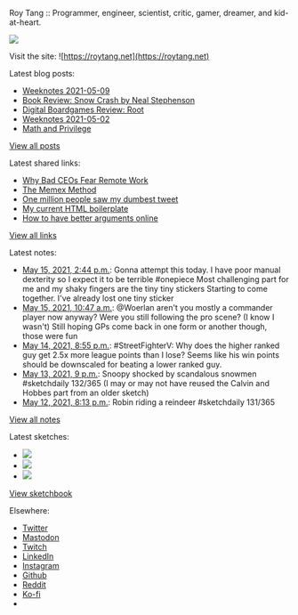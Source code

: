 Roy Tang :: Programmer, engineer, scientist, critic, gamer, dreamer, and kid-at-heart.

![](https://roytang.net/static/img/profile.jpg)

Visit the site: ![https://roytang.net](https://roytang.net)

Latest blog posts:

- [Weeknotes 2021-05-09](https://roytang.net/2021/05/weeknotes-2021-05-09/)
- [Book Review: Snow Crash by Neal Stephenson](https://roytang.net/2021/05/snow-crash/)
- [Digital Boardgames Review: Root](https://roytang.net/2021/05/root/)
- [Weeknotes 2021-05-02](https://roytang.net/2021/05/weeknotes-2021-05-02/)
- [Math and Privilege](https://roytang.net/2021/04/math-privilege/)

[View all posts](https://roytang.net/blog)

Latest shared links:

- [Why Bad CEOs Fear Remote Work](https://roytang.net/2021/05/why-bad-ceos-fear-remote-work/)
- [The Memex Method](https://roytang.net/2021/05/the-memex-method/)
- [One million people saw my dumbest tweet](https://roytang.net/2021/05/one-million-people-saw-my-dumbest-tweet/)
- [My current HTML boilerplate](https://roytang.net/2021/05/my-current-html-boilerplate/)
- [How to have better arguments online](https://roytang.net/2021/04/how-to-have-better-arguments-online/)

[View all links](https://roytang.net/links)

Latest notes:

- [May 15, 2021, 2:44 p.m.](https://roytang.net/2021/05/1393457163608018947/): Gonna attempt this today. I have poor manual dexterity so I expect it to be terrible #onepiece Most challenging part for me and my shaky fingers are the tiny tiny stickers Starting to come together. I&#x27;ve already lost one tiny sticker
- [May 15, 2021, 10:47 a.m.](https://roytang.net/2021/05/1393397698439520259/): @Woerlan aren&#x27;t you mostly a commander player now anyway? Were you still following the pro scene? (I know I wasn&#x27;t) Still hoping GPs come back in one form or another though, those were fun
- [May 14, 2021, 8:55 p.m.](https://roytang.net/2021/05/1393188144049098752/): #StreetFighterV: Why does the higher ranked guy get 2.5x more league points than I lose? Seems like his win points should be downscaled for beating a lower ranked guy.
- [May 13, 2021, 9 p.m.](https://roytang.net/2021/05/1392827143109832705/): Snoopy shocked by scandalous snowmen #sketchdaily 132/365 (I may or may not have reused the Calvin and Hobbes part from an older sketch)
- [May 12, 2021, 8:13 p.m.](https://roytang.net/2021/05/1392452974719340545/): Robin riding a reindeer #sketchdaily 131/365

[View all notes](https://roytang.net/notes)

Latest sketches:


- ![](https://roytang.net/media/cache/1b/81/1b81f093fd876c59395bfa4da1a750ec.jpg)
- ![](https://roytang.net/media/cache/70/8a/708a781d5f08e9e6664f89d6609d4bcc.jpg)
- ![](https://roytang.net/media/cache/80/7d/807d6e6022a109c71a2b44b0deff60c8.jpg)

[View sketchbook](https://roytang.net/albums/sketchbook)


Elsewhere:

- [Twitter](https://twitter.com/roytang)
- [Mastodon](https://mastodon.technology/@roytang)
- [Twitch](https://twitch.tv/twitchyroy)
- [LinkedIn](https://www.linkedin.com/in/roytang)
- [Instagram](https://instagram.com/roytang0400)
- [Github](https://github.com/roytang)
- [Reddit](https://reddit.com/u/hungryroy)
- [Ko-fi](https://ko-fi.com/roytang)
- [](mailto:hello@roytang.net)